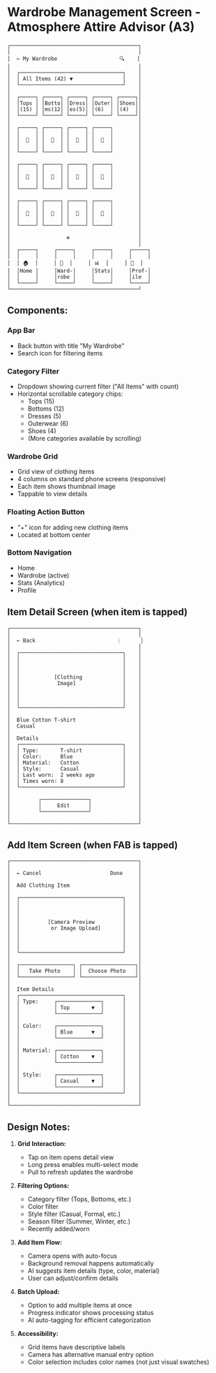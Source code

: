 # Wardrobe Management Screen - Atmosphere Attire Advisor (A3)

```
┌─────────────────────────────────────────┐
│                                         │
│  ← My Wardrobe                    🔍    │
│                                         │
│  ┌─────────────────────────────────┐    │
│  │ All Items (42) ▼                │    │
│  └─────────────────────────────────┘    │
│                                         │
│  ┌─────┐ ┌─────┐ ┌─────┐ ┌─────┐ ┌─────┐│
│  │Tops │ │Botto│ │Dress│ │Outer│ │Shoes││
│  │(15) │ │ms(12│ │es(5)│ │(6)  │ │(4)  ││
│  └─────┘ └─────┘ └─────┘ └─────┘ └─────┘│
│                                         │
│  ┌─────┐ ┌─────┐ ┌─────┐ ┌─────┐        │
│  │     │ │     │ │     │ │     │        │
│  │  👕  │ │  👕  │ │  👕  │ │  👕  │        │
│  │     │ │     │ │     │ │     │        │
│  └─────┘ └─────┘ └─────┘ └─────┘        │
│                                         │
│  ┌─────┐ ┌─────┐ ┌─────┐ ┌─────┐        │
│  │     │ │     │ │     │ │     │        │
│  │  👕  │ │  👕  │ │  👕  │ │  👕  │        │
│  │     │ │     │ │     │ │     │        │
│  └─────┘ └─────┘ └─────┘ └─────┘        │
│                                         │
│  ┌─────┐ ┌─────┐ ┌─────┐ ┌─────┐        │
│  │     │ │     │ │     │ │     │        │
│  │  👕  │ │  👕  │ │  👕  │ │  👕  │        │
│  │     │ │     │ │     │ │     │        │
│  └─────┘ └─────┘ └─────┘ └─────┘        │
│                                         │
│                  ⊕                      │
│                                         │
│  ┌─────┐     ┌─────┐     ┌─────┐     ┌─────┐
│  │     │     │     │     │     │     │     │
│  │ 🏠  │     │ 👕  │     │ 📊  │     │ 👤  │
│  │Home │     │Ward-│     │Stats│     │Prof-│
│  │     │     │robe │     │     │     │ile  │
│  └─────┘     └─────┘     └─────┘     └─────┘
└─────────────────────────────────────────┘
```

## Components:

### App Bar
- Back button with title "My Wardrobe"
- Search icon for filtering items

### Category Filter
- Dropdown showing current filter ("All Items" with count)
- Horizontal scrollable category chips:
  - Tops (15)
  - Bottoms (12)
  - Dresses (5)
  - Outerwear (6)
  - Shoes (4)
  - (More categories available by scrolling)

### Wardrobe Grid
- Grid view of clothing items
- 4 columns on standard phone screens (responsive)
- Each item shows thumbnail image
- Tappable to view details

### Floating Action Button
- "+" icon for adding new clothing items
- Located at bottom center

### Bottom Navigation
- Home
- Wardrobe (active)
- Stats (Analytics)
- Profile

## Item Detail Screen (when item is tapped)

```
┌─────────────────────────────────────────┐
│                                         │
│  ← Back                          ⋮      │
│                                         │
│  ┌─────────────────────────────────┐    │
│  │                                 │    │
│  │                                 │    │
│  │                                 │    │
│  │           [Clothing             │    │
│  │            Image]               │    │
│  │                                 │    │
│  │                                 │    │
│  │                                 │    │
│  └─────────────────────────────────┘    │
│                                         │
│  Blue Cotton T-shirt                    │
│  Casual                                 │
│                                         │
│  Details                                │
│  ┌─────────────────────────────────┐    │
│  │ Type:       T-shirt             │    │
│  │ Color:      Blue                │    │
│  │ Material:   Cotton              │    │
│  │ Style:      Casual              │    │
│  │ Last worn:  2 weeks ago         │    │
│  │ Times worn: 8                   │    │
│  └─────────────────────────────────┘    │
│                                         │
│         ┌───────────────┐               │
│         │     Edit      │               │
│         └───────────────┘               │
│                                         │
└─────────────────────────────────────────┘
```

## Add Item Screen (when FAB is tapped)

```
┌─────────────────────────────────────────┐
│                                         │
│  ← Cancel                      Done     │
│                                         │
│  Add Clothing Item                      │
│                                         │
│  ┌─────────────────────────────────┐    │
│  │                                 │    │
│  │                                 │    │
│  │                                 │    │
│  │         [Camera Preview         │    │
│  │          or Image Upload]       │    │
│  │                                 │    │
│  │                                 │    │
│  │                                 │    │
│  └─────────────────────────────────┘    │
│                                         │
│  ┌─────────────────┐ ┌─────────────────┐│
│  │   Take Photo    │ │  Choose Photo   ││
│  └─────────────────┘ └─────────────────┘│
│                                         │
│  Item Details                           │
│  ┌─────────────────────────────────┐    │
│  │ Type:     ┌──────────────┐      │    │
│  │           │ Top       ▼  │      │    │
│  │           └──────────────┘      │    │
│  │                                 │    │
│  │ Color:    ┌──────────────┐      │    │
│  │           │ Blue      ▼  │      │    │
│  │           └──────────────┘      │    │
│  │                                 │    │
│  │ Material: ┌──────────────┐      │    │
│  │           │ Cotton    ▼  │      │    │
│  │           └──────────────┘      │    │
│  │                                 │    │
│  │ Style:    ┌──────────────┐      │    │
│  │           │ Casual    ▼  │      │    │
│  │           └──────────────┘      │    │
│  └─────────────────────────────────┘    │
│                                         │
└─────────────────────────────────────────┘
```

## Design Notes:

1. **Grid Interaction:**
   - Tap on item opens detail view
   - Long press enables multi-select mode
   - Pull to refresh updates the wardrobe

2. **Filtering Options:**
   - Category filter (Tops, Bottoms, etc.)
   - Color filter
   - Style filter (Casual, Formal, etc.)
   - Season filter (Summer, Winter, etc.)
   - Recently added/worn

3. **Add Item Flow:**
   - Camera opens with auto-focus
   - Background removal happens automatically
   - AI suggests item details (type, color, material)
   - User can adjust/confirm details

4. **Batch Upload:**
   - Option to add multiple items at once
   - Progress indicator shows processing status
   - AI auto-tagging for efficient categorization

5. **Accessibility:**
   - Grid items have descriptive labels
   - Camera has alternative manual entry option
   - Color selection includes color names (not just visual swatches)
